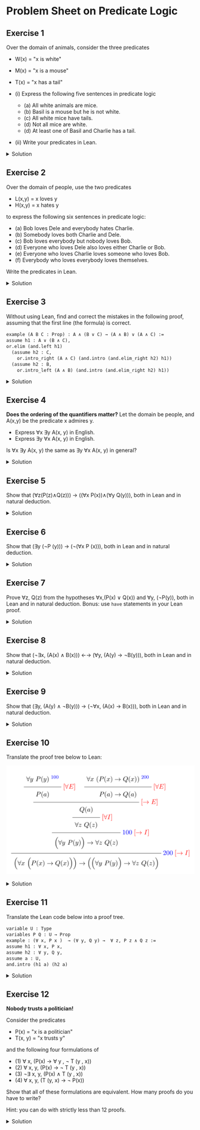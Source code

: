 # Problem Sheet on Predicate Logic

## Exercise 1

Over the domain of animals, consider the three predicates
- W(x) = "x is white"
- M(x) = "x is a mouse"
- T(x) = "x has a tail"

- (i) Express the following five sentences in predicate logic
  - (a) All white animals are mice.
  - (b) Basil is a mouse but he is not white.
  - (c) All white mice have tails.
  - (d) Not all mice are white.
  - (d) At least one of Basil and Charlie has a tail.
- (ii) Write your predicates in Lean.

<details><summary>Solution</summary>

- (i)
  - (a) ∀ x, W(x) → M(x)
  - (b) M(Basil) ∧ ¬ W(Basil)
  - (c) ∀ x, [(W(x)∧ M(x))→ T(x)]
  - (d) ¬ ∀ x, M(x)→ W(x)
  - (e) T(Basil) ∨ T(Charlie)

- (ii)
```lean
section animals

variable animal : Type
variables W M T : animal → Prop

--i
#check ∀ x : animal, W x → M x

variable Basil : animal
--ii
#check M Basil ∧ ¬ W Basil

--iii
#check ∀ y : animal, M y ∧ W y → T y

--iv
#check ∃ z : animal, M z ∧ ¬ W z

--v
variable Charlie : animal
#check T Basil ∨ T Charlie

end animals
```

</details>

## Exercise 2

Over the domain of people, use the two predicates
- L(x,y) = x loves y
- H(x,y) = x hates y

to express the following six sentences in predicate logic:

- (a) Bob loves Dele and everybody hates Charlie.
- (b) Somebody loves both Charlie and Dele.
- (c) Bob loves everybody but nobody loves Bob.
- (d) Everyone who loves Dele also loves either Charlie or Bob.
- (e) Everyone who loves Charlie loves someone who loves Bob.
- (f) Everybody who loves everybody loves themselves.

Write the predicates in Lean.

<details><summary>Solution</summary>
  
- (a) L(Bob, Dele) ∧ ∀x, [H(x, Charlie)]
- (b) ∃x, [L(x, Charlie) ∧ L(x, Dele)]
- (c) ∀x, [L(Bob, x)] ∧ ¬∃x, [L(x, Bob)]      
Another answer: ∀x, [L(Bob, x)] ∧ ∀x, [¬L(x, Bob)]
- (d) ∀x, L(x, Dele) → L(x, Charlie) ∨ L(x, Bob)
- (e) ∀x, L(x, Charlie) → ∃y, [L(x, y) ∧ L(y, Bob)]
- (f) ∀x, ∀y, [L(x, y)] → L(x, x)

```lean
section people

variable people : Type
variables L H : people → people → Prop

variables Bob Charlie Dele : people

--(a)
#check L Bob Dele ∧ ∀ x : people, H x Charlie

--(b)
#check ∃ y : people, L y Charlie ∧ L y Dele

--(c)
#check ∀ x : people, L Bob x ∧ ¬ exists y : people, L y Bob

--(d)
#check ∀ z : people, L z Dele → L z Charlie ∨ L z Bob

--(e)
#check ∀ x : people, L x Charlie → ∃ y, L x y ∧ L y Bob

--(f)
#check ∀ x : people, (∀ y : people, L x y) → L x x
--note that here, parentheses are necessary around ∀ y : people, L x y

end people
```

</details>
  
## Exercise 3

Without using Lean, find and correct the mistakes in the following proof, assuming that the first line (the formula) is correct.
```
example (A B C : Prop) : A ∧ (B ∨ C) → (A ∧ B) ∨ (A ∧ C) :=
assume h1 : A ∨ (B ∧ C),
or.elim (and.left h1)
  (assume h2 : C,
    or.intro_right (A ∧ C) (and.intro (and.elim_right h2) h1))
  (assume h2 : B,
    or.intro_left (A ∧ B) (and.intro (and.elim_right h2) h1))
```

<details><summary>Solution</summary>

```lean
example (A B C : Prop) : A ∧ (B ∨ C) → (A ∧ B) ∨ (A ∧ C) :=
assume h1 : A ∧ (B ∨ C),
or.elim (and.right h1)
  (assume h2 : B,
    or.intro_left (A ∧ C) (and.intro (and.elim_left h1) h2))
  (assume h2 : C,
    or.intro_right (A ∧ B) (and.intro (and.elim_left h1) h2))
```

</details>

## Exercise 4

**Does the ordering of the quantifiers matter?**
Let the domain be people, and A(x,y) be the predicate x admires y.
- Express ∀x ∃y A(x, y) in English.
- Express ∃y ∀x A(x, y) in English.
 
Is ∀x ∃y A(x, y) the same as ∃y ∀x A(x, y) in general?

<details><summary>Solution</summary>
  
-  ∀x ∃y A(x, y) in English translates to  ``every person admires someone".
-  ∃y ∀x A(x, y) in English translates to ``there is someone who is admired by everyone".

Hence, ∀x ∃y A(x, y) is not the same as ∃y ∀x A(x, y) in general, i.e., ordering of the quantifiers matters!

</details>
  
## Exercise 5

Show that (∀z(P(z)∧Q(z))) → ((∀x P(x))∧(∀y Q(y))), both in Lean and in natural deduction.

<details><summary>Solution</summary>

![Proof in natural deduction](forall-and.png "Forall-and")

```lean
section exo2

variable U : Type
variables P Q : U → Prop

example : (∀ x, P x ∧ Q x) → ((∀ x, P x) ∧ (∀ x, Q x)) :=
assume h : ∀ x, P x ∧ Q x,
and.intro
  (assume t : U, and.elim_left (h t))
  (assume s : U, and.elim_right (h s))

--variant using "have"
example : (∀ x, P x ∧ Q x) → ((∀ x, P x) ∧ (∀ x, Q x)) :=
assume h : ∀ x, P x ∧ Q x,
and.intro
  (assume t : U,
   have k : P t ∧ Q t, from h t,
   and.elim_left k)
  (assume s : U,
   have m : P s ∧ Q s, from h s,
   and.elim_right m)

end exo2
```
  
</details>
  
## Exercise 6

Show that (∃y (¬P (y))) → (¬(∀x P (x))), both in Lean and in natural deduction.

<details><summary>Solution</summary>

![Proof in natural deduction](exists-not-forall.png "Exists not forall")

```lean
section exo3

variable U : Type
variable P : U → Prop

example : (∃ y, ¬ P y) → ¬ ∀ x, P x :=
assume h : ∃ y, ¬ P y,
assume k : ∀ x, P x,
exists.elim h
(assume t : U,
 assume np : ¬ P t,
 np (k t)
)


--variant using "have"
example : (∃ y, ¬ P y) → ¬ ∀ x, P x :=
assume h : ∃ y, ¬ P y,
assume k : ∀ x, P x,
exists.elim h
(assume t : U,
 assume np : ¬ P t,
 have p : P t, from k t,
 np p
)

end exo3
```

Remark: Note that the proof tree and the Lean proof are not translations of each other:
there is a small difference in when the [∃E] rule is applied.
  
</details>

## Exercise 7

Prove ∀z, Q(z) from the hypotheses ∀x,(P(x) ∨ Q(x)) and ∀y, (¬P(y)), both in Lean and in natural deduction.
Bonus: use `have` statements in your Lean proof.

<details><summary>Solution</summary>
  
![Proof in natural deduction](forall-forall-or-not.png "Forall from forall-not and forall-or")

```lean
section exo4

variable U : Type
variables P Q : U → Prop

example : (∀ x, P x ∨ Q x) → (∀ y, ¬ P y) → ∀ z, Q z :=
assume h : ∀ x, P x ∨ Q x,
assume k : ∀ y, ¬ P y,
assume t : U,
or.elim (h t)
(assume p : P t, false.elim (k t p))
(assume q : Q t, q)

--variant using "have"

example : (∀ x, P x ∨ Q x) → (∀ y, ¬ P y) → ∀ z, Q z :=
assume h : ∀ x, P x ∨ Q x,
assume k : ∀ y, ¬ P y,
assume t : U,
or.elim (h t)
(assume p : P t,
 have np : ¬ P t, from k t,
 have x : false, from np p,
 false.elim x)
(assume q : Q t, q)

end exo4
```
  
</details>

## Exercise 8

Show that (¬∃x, (A(x) ∧ B(x))) ←→ (∀y, (A(y) → ¬B(y))), both in Lean and in natural
deduction.

<details><summary>Solution</summary>
  
![Proof in natural deduction](not-exists-to-forall.png "")

```lean
variable U : Type
variables A B  : U → Prop
example : (¬ ∃  x, (A x ∧ B x)) → ∀ y, A y → ¬ B y :=
assume h1 : ¬ ∃  x, (A x ∧ B x),
assume t : U,
assume a : A t,
assume b : B t,
h1 (exists.intro t (and.intro a b))
```

![Proof in natural deduction](forall-to-not-exists.png "")
```lean
variable U : Type
variables A B  : U → Prop
example : (∀ y, (A y → ¬ B y))  → ¬ ∃  x, (A x ∧ B x) :=
assume h1 : ∀ y, (A y → ¬ B y),
assume h2 : ∃ x, (A x ∧ B x),
exists.elim h2
(
assume t: U,
assume p : A t ∧ B t,
((h1 t) (and.elim_left p)) (and.elim_right p)
)
```
Finally, here is a proof that uses `have` statements:
```lean
variable U : Type
variables A B  : U → Prop
example : (∀ y, (A y → ¬ B y))  → ¬ ∃  x, (A x ∧ B x) :=
assume h1 : ∀ y, (A y → ¬ B y),
assume h2 : ∃ x, (A x ∧ B x),
exists.elim h2
(
 assume t: U,
 assume p : A t ∧ B t,
 have k : A t → ¬ B t, from h1 t,
 have nb : ¬ B t, from k (and.elim_left p),
 have b : B t, from and.elim_right p,
 nb b
)
```
  
</details>

## Exercise 9
Show that (∃y, (A(y) ∧ ¬B(y))) → (¬∀x, (A(x) → B(x))), both in Lean and in natural deduction.


<details><summary>Solution</summary>

![foo](exists-to-not-forall.png "")

```lean
variable U : Type
variables A B  : U → Prop
example :  (∃  y, (A y ∧ ¬ B y) ) → ¬ ∀ x, (A x → B x) :=
assume h1 : ∃  y, (A y ∧ ¬ B y),
assume h2 : ∀ x, (A x → B x) ,
exists.elim h1
(
assume t : U,
assume p : A t ∧ ¬ B t,
(and.elim_right p) ((h2 t) (and.elim_left p))
)
```
Or
```lean
variable U : Type
variables A B  : U → Prop
example :  (∃  y, (A y ∧ ¬ B y) ) → ¬ ∀ x, (A x → B x) :=
assume h1 : ∃  y, (A y ∧ ¬ B y),
assume h2 : ∀ x, (A x → B x) ,
exists.elim h1
(
 assume t : U,
 assume p : A t ∧ ¬ B t,
 have nb : ¬ B t, from and.elim_right p,
 have a : A t, from and.elim_left p,
 have b : B t, from h2 t a,
 nb b
)
```

</details>

## Exercise 10

Translate the proof tree below to Lean:

![](forall-to-to-forall-forall.png "")

<details><summary>Solution</summary>
  
```lean
variable U : Type
variables P Q : U → Prop
example : (∀ x, P x →  Q x)  → (∀ x, P x) →  ∀ x, Q x :=
assume h1 : ∀ x, P x → Q x,
assume h2 : ∀ x, P x,
assume a : U,
(h1 a) (h2 a)
```
  
</details>

## Exercise 11

Translate the Lean code below into a proof tree.
```lean
variable U : Type
variables P Q : U → Prop
example : (∀ x, P x )  → (∀ y, Q y) →  ∀ z, P z ∧ Q z :=
assume h1 : ∀ x, P x,
assume h2 : ∀ y, Q y,
assume a : U,
and.intro (h1 a) (h2 a)
```

<details><summary>Solution</summary>
  
![](forall-to-forall-to-forall-and.png "")

</details>
  
## Exercise 12

**Nobody trusts a politician!**

Consider the predicates
- P(x) = "x is a politician"
- T(x, y) = "x trusts y"

and the following four formulations of

- (1) ∀ x, (P(x) → ∀ y , ¬ T (y , x))
- (2) ∀ x, y, (P(x) → ¬ T (y , x))
- (3) ¬∃ x, y, (P(x) ∧ T (y , x))
- (4) ∀ x, y, (T (y, x) → ¬ P(x))


Show that all of these formulations are equivalent. How many proofs do you have to write?

Hint: you can do with strictly less than 12 proofs.

<details><summary>Solution</summary>
  
(2) implies (4)
```lean
variable U : Type
variable P : U → Prop
variable T : U → U → Prop
-- two implies four
example (h : ∀ x y,(P x → (¬T y x))) : ∀ x y,(T y x →(¬P x)) :=
assume a : U,       -- x
assume b : U,       -- y
assume r : T b a,
assume p : P a,
((h a b) p) r
```
(1) implies (2)
```lean
variable U : Type
variable P : U → Prop
variable T : U → U → Prop
-- one implies two
example (h : ∀x,(P x →(∀y, ¬T y x))) : ∀xy,(P x →(¬T y x)):=
assume a : U,       -- x
assume b : U,       -- y
assume p : P a,
assume q : T b a,
(((h a) p) b) q
```
(2) implies (1)
```lean
variable U : Type
variable P : U → Prop
variable T : U → U → Prop
-- two implies one
example (h : ∀ x  y, (P x →(¬T y x))) : ∀ x, (P x → (∀y, ¬T y x)) :=
assume a : U,       -- x
assume p : P a,
assume b : U,       -- y
assume q : T b a,
((h a b) p) q
```
(3) implies (2)
```lean
variable U : Type
variable P : U → Prop
variable T : U → U → Prop
-- three implies two
example (h : ¬∃  x  y, (P x ∧ T  y  x)) : ∀ x y, (P x →(¬T y x)) :=
assume a : U,       -- x
assume b : U,       -- y
assume p : P a,
assume q : T b a,
h (exists.intro a (exists.intro b (and.intro p q)))
```
(2) implies (3)
```lean
variable U : Type
variable P : U → Prop
variable T : U → U → Prop
example (h : ∀ x y, (P x →(¬T y x))) : ¬ ∃ x y,(P x ∧ T y x) :=
assume k: ∃ x y, (P x ∧ T y x),
exists.elim k
(assume a : U,         -- x
    assume q : ∃ (y : U), P a ∧ T y a,
        exists.elim q
            (assume b : U,      -- y
             assume foo: P a ∧ T b a ,
                have i : P a → ¬ T b a, from h a b,
                (i (and.elim_left foo)) (and.elim_right foo)
             )
)
```
(4) implies (2)
```lean
variable U : Type
variable P : U → Prop
variable T : U → U → Prop

example  (h : ∀ x y, (T y x → (¬ P x))) : (∀ x y, (P x → (¬  T y x))) :=
assume a : U, -- x
assume b : U, --y
assume p : P a,
assume q : T b a,
((h a b) q) p
```
(2) implies (1)
```lean
variable U : Type
variable P : U → Prop
variable T : U → U → Prop

example  (h : ∀ x y, (P x → (¬  T y x))) : ∀ x, (P x → (∀  y, ¬ T y x))  :=
assume a : U, -- x
assume p : P a,
assume b : U, -- y
assume q : T b a,
((h a b) p) q

```
(3) implies (1)
```lean
variable U : Type
variable P : U → Prop
variable T : U → U → Prop

example  (h : ¬ ∃ x y, (P x ∧ T y x)) : ∀ x, (P x → (∀  y, ¬ T y x)) :=
assume a : U, -- x
assume p : P a,
assume b : U, --y
assume q : T b a,
h
(exists.intro a (exists.intro b (and.intro p q)))
```

</details>
